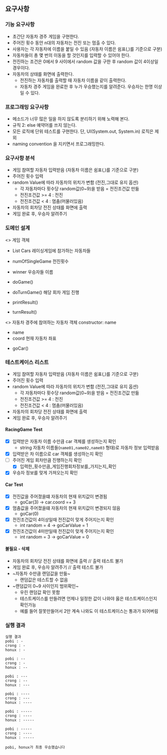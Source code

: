 ## 요구사항

### 기능 요구사항
- 초간단 자동차 경주 게임을 구현한다.
- 주어진 횟수 동안 n대의 자동차는 전진 또는 멈출 수 있다.
- 사용자는 각 자동차에 이름을 붙일 수 있음 (자동차 이름은 쉼표(,)를 기준으로 구분)
- 자동차들이 총 몇 번의 이동을 할 것인지를 입력할 수 있어야 한다.
- 전진하는 조건은 0에서 9 사이에서 random 값을 구한 후 random 값이 4이상일 경우이다.
- 자동차의 상태를 화면에 출력한다. 
  - 전진하는 자동차를 출력할 때 자동차 이름을 같이 출력한다.
  - 자동차 경주 게임을 완료한 후 누가 우승했는지를 알려준다. 우승자는 한명 이상일 수 있다.

### 프로그래밍 요구사항
- 메소드가 너무 많은 일을 하지 않도록 분리하기 위해 노력해 본다.
- 규칙 2: else 예약어를 쓰지 않는다.
- 모든 로직에 단위 테스트를 구현한다. 단, UI(System.out, System.in) 로직은 제외
- naming convention 을 지키면서 프로그래밍한다.

### 요구사항 분석
- 게임 참여할 자동차 입력받음 (자동차 이름은 쉼표(,)를 기준으로 구분)
- 주어진 횟수 입력  
- random Value에 따라 자동차의 위치가 변함 (전진,그대로 유지 옵션)
  - 각 자동차마다 횟수당 random값(0~9)을 받음 = 전진조건값 만듦
  - 전진조건값 >= 4 : 전진
  - 전진조건값 < 4 : 멈춤(머물러있음)
- 자동차의 회차당 전진 상태를 화면에 출력
- 게임 완료 후, 우승자 알려주기 

### 도메인 설계
<<RacingGame>> 게임 객체
+ List<Car> Cars 레이싱게임에 참가하는 자동차들
+ numOfSingleGame 전진횟수
+ winner 우승자들 이름

+ doGame()
+ doTurnGame() 해당 회차 게임 진행
+ printResult()
+ turnResult()

<<Car>> 자동차 경주에 참여하는 자동차 객체
constructor: name
+ name
+ coord 현재 자동차 좌표
- goCar()

### 테스트케이스 리스트
- 게임 참여할 자동차 입력받음 (자동차 이름은 쉼표(,)를 기준으로 구분)
- 주어진 횟수 입력  
- random Value에 따라 자동차의 위치가 변함 (전진,그대로 유지 옵션)
  - 각 자동차마다 횟수당 random값(0~9)을 받음 = 전진조건값 만듦
  - 전진조건값 >= 4 : 전진
  - 전진조건값 < 4 : 멈춤(머물러있음)
- 자동차의 회차당 전진 상태를 화면에 출력
- 게임 완료 후, 우승자 알려주기 

#### RacingGame Test
- [x] 입력받은 자동차 이름 수만큼 car 객체를 생성하는지 확인
  - string 자동차 이름들(`name01,name02,name03` 형태)로 자동차 정보 입력받음
- [x] 입력받은 차 이름으로 car 객체를 생성하는지 확인
- [ ] 주어진 게임 회차만큼 진행하는지 확인
  - [x] 입력한_횟수만큼_게임진행회차정보를_가지는지_확인
- [x] 우승자 정보를 맞게 가져오는지 확인

#### Car Test
- [x] 전진값을 주어졌을떄 자동차의 현재 위치값이 변경됨
  -  goCar(3) -> car.coord =+ 3
- [x] 멈춤값을 주어졌을떄 자동차의 현재 위치값이 변경되지 않음
  -  goCar(0)
- [x] 전진조건값이 4이상일때 전진값이 맞게 주어지는지 확인
  -  int random = 4 -> goCarValue = 1
- [x] 전진조건값이 4미만일때 전진값이 맞게 주어지는지 확인
  -  int random = 3 -> goCarValue = 0

#### 불필요 - 삭제
- 자동차의 회차당 전진 상태를 화면에 출력 // 출력 테스트 불가
- 게임 완료 후, 우승자 알려주기 // 출력 테스트 불가
- ~자동차 수만큼 랜덤값을 만듦~
  - 랜덤값은 테스트할 수 없음
- ~랜덤값이 0~9 사이인지 범위확인~ 
  - 우린 랜덤값 확인 못함
  - 테스트케이스를 만들려면 언제나 일정한 값이 나와야 옳은 테스트케이스인지 확인가능
  - 예를 들어 잘못만들어서 2만 계속 나와도 이 테스트케이스는 통과가 되어버림  

### 실행 결과
``` 
실행 결과
pobi : -
crong : -
honux : -

pobi : --
crong : -
honux : --

pobi : ---
crong : --
honux : ---

pobi : ----
crong : ---
honux : ----

pobi : -----
crong : ----
honux : -----

pobi : -----
crong : ----
honux : -----

pobi, honux가 최종 우승했습니다
```